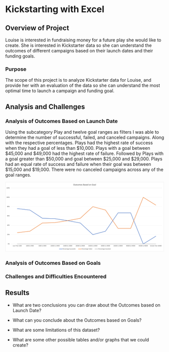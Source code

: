 # Kickstarting with Excel

## Overview of Project
Louise is interested in fundraising money for a future play she would like to create. She is interested in Kickstarter data so she can understand the outcomes of different campaigns based on their launch dates and their funding goals. 
 
### Purpose
The scope of this project is to analyze Kickstarter data for Louise, and provide her with an evaluation of the data so she can understand the most optimal time to launch a campaign and funding goal.

## Analysis and Challenges

### Analysis of Outcomes Based on Launch Date
Using the subcategory Play and twelve goal ranges as filters I was able to determine the number of successful, failed, and canceled campaigns. Along with the respective percentages. Plays had the highest rate of success when they had a goal of less than $10,000. Plays with a goal between $45,000 and $49,000 had the highest rate of failure. Followed by Plays with a goal greater than $50,000 and goal between $25,000 and $29,000. Plays had an equal rate of success and failure when their goal was between $15,000 and $19,000. There were no canceled campaigns across any of the goal ranges. 

![](/Resources/Outcomes_vs_Goals.png)

### Analysis of Outcomes Based on Goals

### Challenges and Difficulties Encountered

## Results

- What are two conclusions you can draw about the Outcomes based on Launch Date?

- What can you conclude about the Outcomes based on Goals?

- What are some limitations of this dataset?

- What are some other possible tables and/or graphs that we could create?
